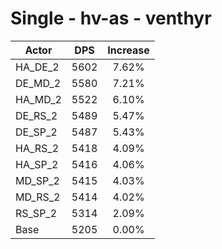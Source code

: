 # Single - hv-as - venthyr
| Actor | DPS | Increase |
|---|:---:|:---:|
|HA_DE_2|5602|7.62%|
|DE_MD_2|5580|7.21%|
|HA_MD_2|5522|6.10%|
|DE_RS_2|5489|5.47%|
|DE_SP_2|5487|5.43%|
|HA_RS_2|5418|4.09%|
|HA_SP_2|5416|4.06%|
|MD_SP_2|5415|4.03%|
|MD_RS_2|5414|4.02%|
|RS_SP_2|5314|2.09%|
|Base|5205|0.00%|
